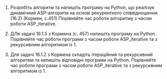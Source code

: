 1. Розробіть алгоритм та напишіть програму на Python, що реалізує динамічний ASP-алгоритм на основі рекурентного співвідношення (16.2) (Кормен, с.451)
Порівняйте час роботи алгоритму з часом роботи ASP_iterative.

2. ДЛя задачі 16.1.5 з Кормена (с. 457) напишіть програму на Python. Порівняйте час роботи програми з часом роботи ASP_iterative та з рекурсивним алгоритмом із 1.

3. Для задачі 16.1.2 з Кормена складіть ітераційний та рекурсивний алгоритми та напишіть відповідні програми на Python.  Порівняйте час роботи програми з часом роботи ASP_iterative та з рекурсивним алгоритмом із 1.

